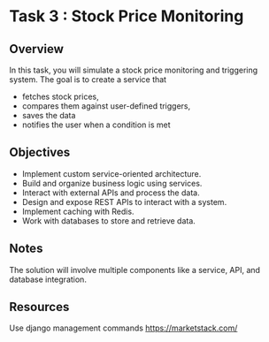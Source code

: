 # Task 3 : Stock Price Monitoring

## Overview
In this task, you will simulate a stock price monitoring and triggering system. 
The goal is to create a service that 
- fetches stock prices,
- compares them against user-defined triggers,
- saves the data
- notifies the user when a condition is met

## Objectives
- Implement custom service-oriented architecture.
- Build and organize business logic using services.
- Interact with external APIs and process the data.
- Design and expose REST APIs to interact with a system.
- Implement caching with Redis.
- Work with databases to store and retrieve data.


## Notes
The solution will involve multiple components like a service, API, and database integration.

## Resources
Use django management commands
https://marketstack.com/
